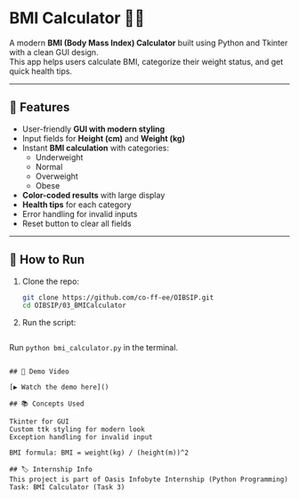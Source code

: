 # BMI Calculator 🧮💪

A modern **BMI (Body Mass Index) Calculator** built using Python and Tkinter with a clean GUI design.  
This app helps users calculate BMI, categorize their weight status, and get quick health tips.

---

## 📌 Features
- User-friendly **GUI with modern styling**
- Input fields for **Height (cm)** and **Weight (kg)**
- Instant **BMI calculation** with categories:
  - Underweight
  - Normal
  - Overweight
  - Obese
- **Color-coded results** with large display
- **Health tips** for each category
- Error handling for invalid inputs
- Reset button to clear all fields


---
## 🚀 How to Run
1. Clone the repo:
   ```bash
   git clone https://github.com/co-ff-ee/OIBSIP.git
   cd OIBSIP/03_BMICalculator

2. Run the script:
   ```bash
Run `python bmi_calculator.py` in the terminal.
```

## 🎥 Demo Video

[▶️ Watch the demo here]()
   
## 📚 Concepts Used

Tkinter for GUI
Custom ttk styling for modern look
Exception handling for invalid input

BMI formula: BMI = weight(kg) / (height(m))^2

## 🏷️ Internship Info
This project is part of Oasis Infobyte Internship (Python Programming)
Task: BMI Calculator (Task 3)
